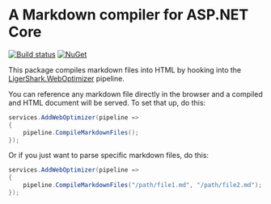 # A Markdown compiler for ASP.NET Core

[![Build status](https://ci.appveyor.com/api/projects/status/6mx0r3dvvje0h529?svg=true)](https://ci.appveyor.com/project/madskristensen/weboptimizer-markdown)
[![NuGet](https://img.shields.io/nuget/v/LigerShark.WebOptimizer.Markdown.svg)](https://nuget.org/packages/LigerShark.WebOptimizer.Markdown/)

This package compiles markdown files into HTML by hooking into the [LigerShark.WebOptimizer](https://github.com/ligershark/WebOptimizer) pipeline.


You can reference any markdown file directly in the browser and a compiled and HTML document will be served. To set that up, do this:

```c#
services.AddWebOptimizer(pipeline =>
{
    pipeline.CompileMarkdownFiles();
});
```

Or if you just want to parse specific markdown files, do this:

```c#
services.AddWebOptimizer(pipeline =>
{
    pipeline.CompileMarkdownFiles("/path/file1.md", "/path/file2.md");
});
```